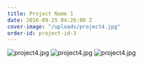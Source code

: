 ```yaml
---
title: Project Name 1
date: 2016-09-25 04:26:00 Z
cover-image: "/uploads/project4.jpg"
order-id: project-id-3
---
```


![project4.jpg](/uploads/project4.jpg)
![project4.jpg](/uploads/project4.jpg)
![project4.jpg](/uploads/project4.jpg)

